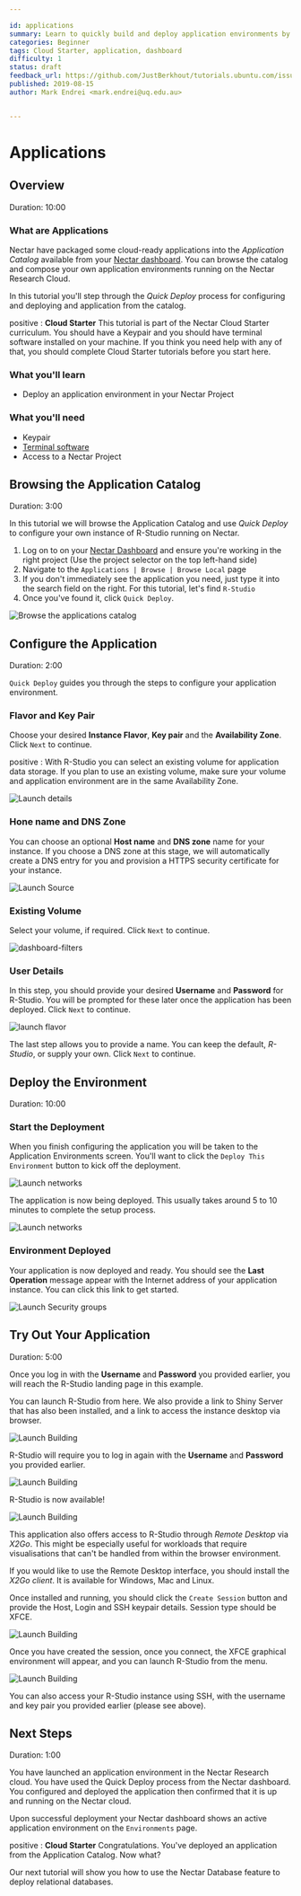 ```yaml
---

id: applications
summary: Learn to quickly build and deploy application environments by assembling your favourite apps from our catalog.
categories: Beginner
tags: Cloud Starter, application, dashboard
difficulty: 1
status: draft
feedback_url: https://github.com/JustBerkhout/tutorials.ubuntu.com/issues
published: 2019-08-15
author: Mark Endrei <mark.endrei@uq.edu.au>


---
```


# Applications

## Overview

Duration: 10:00

### What are Applications

Nectar have packaged some cloud-ready applications into the *Application Catalog* available from your [Nectar dashboard](https://dashboard.rc.nectar.org.au). You can browse the catalog and compose your own application environments running on the Nectar Research Cloud.

In this tutorial you'll step through the *Quick Deploy* process for configuring and deploying and application from the catalog.

positive
: **Cloud Starter**
This tutorial is part of the Nectar Cloud Starter curriculum. You should have a Keypair and you should have terminal software installed on your machine. If you think you need help with any of that, you should complete Cloud Starter tutorials before you start here. 

### What you'll learn

- Deploy an application environment in your Nectar Project

### What you'll need

- Keypair
- [Terminal software](https://support.ehelp.edu.au/support/solutions/articles/6000223964-terminal-software)
- Access to a Nectar Project

## Browsing the Application Catalog

Duration: 3:00

In this tutorial we will browse the Application Catalog and use *Quick Deploy* to configure your own instance of R-Studio running on Nectar. 

1. Log on to on your [Nectar Dashboard](https://dashboard.rc.nectar.org.au) and ensure you're working in the right project (Use the project selector on the top left-hand side)
2. Navigate to the `Applications | Browse | Browse Local` page 
3. If you don't immediately see the application you need, just type it into the search field on the right. For this tutorial, let's find `R-Studio`
4. Once you've found it, click `Quick Deploy`.

![Browse the applications catalog](images/rstudio-browse.png)

## Configure the Application

Duration: 2:00

`Quick Deploy` guides you through the steps to configure your application environment.

### Flavor and Key Pair

Choose your desired **Instance Flavor**, **Key pair** and the **Availability Zone**. Click `Next` to continue.

positive
: With R-Studio you can select an existing volume for application data storage. If you plan to use an existing volume, make sure your volume and application environment are in the same Availability Zone.

![Launch details](images/rstudio-flavor.png)

### Hone name and DNS Zone

You can choose an optional **Host name** and **DNS zone** name for your instance. If you choose a DNS zone at this stage, we will automatically create a DNS entry for you and provision a HTTPS security certificate for your instance.

![Launch Source](images/rstudio-dns.png)

### Existing Volume

Select your volume, if required. Click `Next` to continue.

![dashboard-filters](images/rstudio-volume.png)

### User Details

In this step, you should provide your desired **Username** and **Password** for R-Studio. You will be prompted for these later once the application has been deployed. Click `Next` to continue.

![launch flavor](images/rstudio-user.png)

The last step allows you to provide a name. You can keep the default, *R-Studio*, or supply your own. Click `Next` to continue.

## Deploy the Environment

Duration: 10:00

### Start the Deployment

When you finish configuring the application you will be taken to the Application Environments screen. You'll want to click the `Deploy This Environment` button to kick off the deployment.

![Launch networks](images/rstudio-deploy.png)

The application is now being deployed. This usually takes around 5 to 10 minutes to complete the setup process.

![Launch networks](images/rstudio-deploying.png)

### Environment Deployed

Your application is now deployed and ready. You should see the **Last Operation** message appear with the Internet address of your application instance. You can click this link to get started.

![Launch Security groups](images/rstudio-deployed.png)

## Try Out Your Application

Duration: 5:00

Once you log in with the **Username** and **Password** you provided earlier, you will reach the R-Studio landing page in this example.

You can launch R-Studio from here. We also provide a link to Shiny Server that has also been installed, and a link to access the instance desktop via browser.

![Launch Building](images/rstudio-landing.png)

R-Studio will require you to log in again with the **Username** and **Password** you provided earlier.

![Launch Building](images/rstudio-signin.png)

R-Studio is now available!

![Launch Building](images/rstudio-console.png)

This application also offers access to R-Studio through *Remote Desktop* via *X2Go*. This might be especially useful for workloads that require visualisations that can't be handled from within the browser environment.

If you would like to use the Remote Desktop interface, you should install the *X2Go client*. It is available for Windows, Mac and Linux.

Once installed and running, you should click the `Create Session` button and provide the Host, Login and SSH keypair details. Session type should be XFCE.

![Launch Building](images/rstudio-x2go.png)

Once you have created the session, once you connect, the XFCE graphical environment will appear, and you can launch R-Studio from the menu.

![Launch Building](images/rstudio-desktop.png)

You can also access your R-Studio instance using SSH, with the username and key pair you provided earlier (please see above).

## Next Steps

Duration: 1:00

You have launched an application environment in the Nectar Research cloud. You have used the Quick Deploy process from the Nectar dashboard. You configured and deployed the application then confirmed that it is up and running on the Nectar cloud.

Upon successful deployment your Nectar dashboard shows an active application environment on the `Environments` page.

positive
: **Cloud Starter**
Congratulations. You've deployed an application from the Application Catalog. Now what?

Our next tutorial will show you how to use the Nectar Database feature to deploy relational databases.
